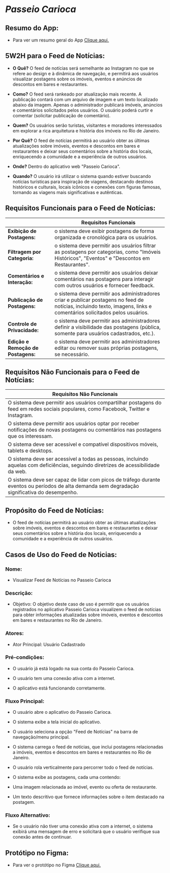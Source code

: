 # ***Passeio Carioca***

## Resumo do App:
- Para ver um resumo geral do App [Clique aqui.](https://github.com/GuiBMA/Front-End/blob/main/ResumodoAppPasseioCarioca.md)

## 5W2H para o Feed de Notícias:

- **O Quê?** O feed de notícias será semelhante ao Instagram no que se refere ao design e à dinâmica de navegação, e permitirá aos usuários visualizar postagens sobre os imóveis, eventos e anúncios de descontos em bares e restaurantes.

- **Como?** O feed será rankeado por atualização mais recente. A publicação contará com um arquivo de imagem e um texto localizado abaixo da imagem. Apenas o administrador publicará imóveis, anúncios e comentários solicitados pelos usuários. O usuário poderá curtir e comentar (solicitar publicação de comentário).

- **Quem?** Os usuários serão turistas, visitantes e moradores interessados em explorar a rica arquitetura e história dos imóveis no Rio de Janeiro.

- **Por Quê?** O feed de notícias permitirá ao usuário obter as últimas atualizações sobre imóveis, eventos e descontos em bares e restaurantes e deixar seus comentários sobre a história dos locais, enriquecendo a comunidade e a experiência de outros usuários.

- **Onde?** Dentro do aplicativo web "Passeio Carioca".

- **Quando?** O usuário irá utilizar o sistema quando estiver buscando notícias turísticas para inspiração de viagens, destacando destinos históricos e culturais, locais icônicos e conexões com figuras famosas, tornando as viagens mais significativas e autênticas.

## Requisitos Funcionais para o Feed de Notícias:

|   | **Requisitos Funcionais** |
| --- |  --- |
|  **Exibição de Postagens:**  | o sistema deve exibir postagens de forma organizada e cronológica para os usuários.  |
|  **Filtragem por Categoria:**  | o sistema deve permitir aos usuários filtrar as postagens por categorias, como "Imóveis Históricos", "Eventos" e "Descontos em Restaurantes".  |
|  **Comentários e Interação:**  | o sistema deve permitir aos usuários deixar comentários nas postagens para interagir com outros usuários e fornecer feedback.  |
|  **Publicação de Postagens:**  | o sistema deve permitir aos administradores criar e publicar postagens no feed de notícias, incluindo texto, imagens, links e comentários solicitados pelos usuários. |
|  **Controle de Privacidade:**  | o sistema deve permitir aos administradores definir a visibilidade das postagens (pública, somente para usuários cadastrados, etc.).  |
|  **Edição e Remoção de Postagens:**  | o sistema deve permitir aos administradores editar ou remover suas próprias postagens, se necessário.  |

## Requisitos Não Funcionais para o Feed de Notícias:

| **Requisitos Não Funcionais** |
|  --- |
| O sistema deve permitir aos usuários compartilhar postagens do feed em redes sociais populares, como Facebook, Twitter e Instagram. |
| O sistema deve permitir aos usuários optar por receber notificações de novas postagens ou comentários nas postagens que os interessam.  |
| O sistema deve ser acessível e compatível dispositivos móveis, tablets e desktops. |
| O sistema deve ser acessível a todas as pessoas, incluindo aquelas com deficiências, seguindo diretrizes de acessibilidade da web. |
| O sistema deve ser capaz de lidar com picos de tráfego durante eventos ou períodos de alta demanda sem degradação significativa do desempenho.  |

## Propósito do Feed de Notícias:
  - O feed de notícias permitirá ao usuário obter as últimas atualizações sobre imóveis, eventos e descontos em bares e restaurantes e deixar seus comentários sobre a história dos locais, enriquecendo a comunidade e a experiência de outros usuários.

## Casos de Uso do Feed de Noticias:

### Nome:
  - Visualizar Feed de Notícias no Passeio Carioca

### Descrição:
  - Objetivo: O objetivo deste caso de uso é permitir que os usuários registrados no aplicativo Passeio Carioca visualizem o feed de notícias para obter informações atualizadas sobre imóveis, eventos e descontos em bares e restaurantes no Rio de Janeiro.

### Atores:
  - Ator Principal: Usuário Cadastrado

### Pré-condições:
  - O usuário já está logado na sua conta do Passeio Carioca.
    
  - O usuário tem uma conexão ativa com a internet.
    
  - O aplicativo está funcionando corretamente.

### Fluxo Principal:
  - O usuário abre o aplicativo do Passeio Carioca.

  - O sistema exibe a tela inicial do aplicativo.

  - O usuário seleciona a opção "Feed de Notícias" na barra de navegação/menu principal.

  - O sistema carrega o feed de notícias, que inclui postagens relacionadas a imóveis, eventos e descontos em bares e restaurantes no Rio de Janeiro.

  - O usuário rola verticalmente para percorrer todo o  feed de notícias.

  - O sistema exibe as postagens, cada uma contendo:

  - Uma imagem relacionada ao imóvel, evento ou oferta de restaurante.
  
  - Um texto descritivo que fornece informações sobre o item destacado na postagem.

### Fluxo Alternativo:
    
  - Se o usuário não tiver uma conexão ativa com a internet, o sistema exibirá uma mensagem de erro e solicitará que o usuário verifique sua conexão antes de continuar.

## Protótipo no Figma:

  - Para ver o protótipo no Figma [Clique aqui.](https://www.figma.com/file/TZKPPiPGJN272c5gvNoLDU/Untitled?type=design&node-id=0%3A1&mode=design&t=a8n63SUSurKuNbyY-1)

